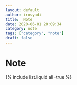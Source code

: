 ```yaml
---
layout: default
author: irosyadi
title:  Note
date: 2020-06-01 20:09:34
category: note
tags: ["category", "note"]
draft: false
---
```


# Note

{% include list.liquid all=true %}